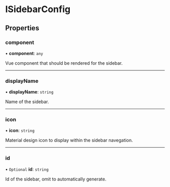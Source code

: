 # ISidebarConfig

## Properties

### component

• **component**: `any`

Vue component that should be rendered for the sidebar.

___

### displayName

• **displayName**: `string`

Name of the sidebar.

___

### icon

• **icon**: `string`

Material design icon to display within the sidebar navegation.

___

### id

• `Optional` **id**: `string`

Id of the sidebar, omit to automatically generate.
